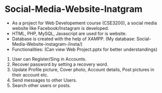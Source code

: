 # Social-Media-Website-Inatgram
* As a project for Web Developement course (CSE3200), a social media website like Facebook/Instagram is developed.
* HTML, PHP, MySQL, Javascript are used for is website.
* Database is created with the help of XAMPP. (My database: Social-Media-Website-instagram-/insta/)
* Functionalities: (Can view Web Project.pptx for better understandings)
1. User can Register/Sing in Accounts.
2. Recover password by setting a recovery word.
3. Update Profile picture, Cover photo, Account details, Post pictures in their account etc.
4. Send messages to other Users.
5. Search other users or posts.
